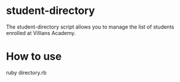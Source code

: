 # student-directory #

The student-directory script allows you to manage the list of students enrolled at Villians Academy.

# How to use #

ruby directory.rb
